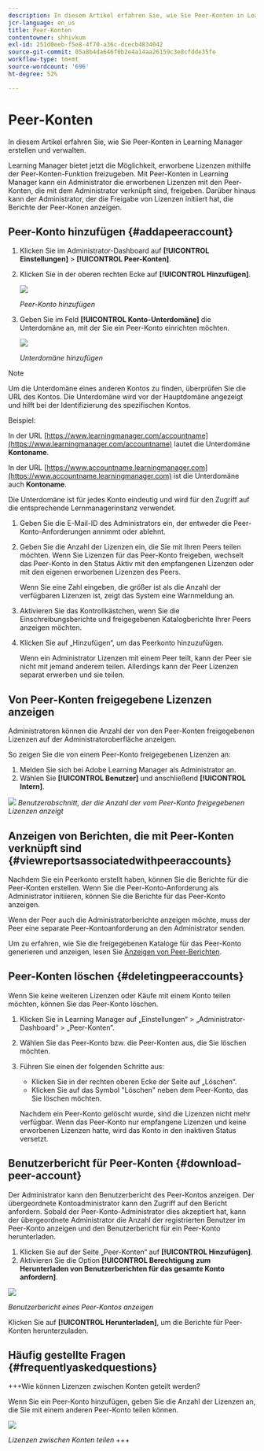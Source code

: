 ```yaml
---
description: In diesem Artikel erfahren Sie, wie Sie Peer-Konten in Learning Manager erstellen und verwalten.
jcr-language: en_us
title: Peer-Konten
contentowner: shhivkum
exl-id: 251d0eeb-f5e8-4f70-a36c-dcecb4834042
source-git-commit: 05a8b4da646f0b2e4a14aa26159c3e8cfdde35fe
workflow-type: tm+mt
source-wordcount: '696'
ht-degree: 52%

---
```


# Peer-Konten

In diesem Artikel erfahren Sie, wie Sie Peer-Konten in Learning Manager erstellen und verwalten.

Learning Manager bietet jetzt die Möglichkeit, erworbene Lizenzen mithilfe der Peer-Konten-Funktion freizugeben. Mit Peer-Konten in Learning Manager kann ein Administrator die erworbenen Lizenzen mit den Peer-Konten, die mit dem Administrator verknüpft sind, freigeben. Darüber hinaus kann der Administrator, der die Freigabe von Lizenzen initiiert hat, die Berichte der Peer-Konen anzeigen.

## Peer-Konto hinzufügen {#addapeeraccount}

1. Klicken Sie im Administrator-Dashboard auf **[!UICONTROL Einstellungen]** > **[!UICONTROL Peer-Konten]**.
1. Klicken Sie in der oberen rechten Ecke auf **[!UICONTROL Hinzufügen]**.

   ![](assets/peeraccount.png)

   *Peer-Konto hinzufügen*

1. Geben Sie im Feld **[!UICONTROL Konto-Unterdomäne]** die Unterdomäne an, mit der Sie ein Peer-Konto einrichten möchten.

   ![](assets/addpeer.png)

   *Unterdomäne hinzufügen*

>[!NOTE]
>
>Um die Unterdomäne eines anderen Kontos zu finden, überprüfen Sie die URL des Kontos. Die Unterdomäne wird vor der Hauptdomäne angezeigt und hilft bei der Identifizierung des spezifischen Kontos.
>
>Beispiel:
>
>In der URL [https://www.learningmanager.com/accountname](https://www.learningmanager.com/accountname) lautet die Unterdomäne **Kontoname**.
>
>In der URL [https://www.accountname.learningmanager.com](https://www.accountname.learningmanager.com) ist die Unterdomäne auch **Kontoname**.
>
>Die Unterdomäne ist für jedes Konto eindeutig und wird für den Zugriff auf die entsprechende Lernmanagerinstanz verwendet.

1. Geben Sie die E-Mail-ID des Administrators ein, der entweder die Peer-Konto-Anforderungen annimmt oder ablehnt.
1. Geben Sie die Anzahl der Lizenzen ein, die Sie mit Ihren Peers teilen möchten. Wenn Sie Lizenzen für das Peer-Konto freigeben, wechselt das Peer-Konto in den Status Aktiv mit den empfangenen Lizenzen oder mit den eigenen erworbenen Lizenzen des Peers.

   Wenn Sie eine Zahl eingeben, die größer ist als die Anzahl der verfügbaren Lizenzen ist, zeigt das System eine Warnmeldung an.

1. Aktivieren Sie das Kontrollkästchen, wenn Sie die Einschreibungsberichte und freigegebenen Katalogberichte Ihrer Peers anzeigen möchten.
1. Klicken Sie auf „Hinzufügen“, um das Peerkonto hinzuzufügen.

   Wenn ein Administrator Lizenzen mit einem Peer teilt, kann der Peer sie nicht mit jemand anderem teilen. Allerdings kann der Peer Lizenzen separat erwerben und sie teilen.

## Von Peer-Konten freigegebene Lizenzen anzeigen

Administratoren können die Anzahl der von den Peer-Konten freigegebenen Lizenzen auf der Administratoroberfläche anzeigen.

So zeigen Sie die von einem Peer-Konto freigegebenen Lizenzen an:

1. Melden Sie sich bei Adobe Learning Manager als Administrator an.
2. Wählen Sie **[!UICONTROL Benutzer]** und anschließend **[!UICONTROL Intern]**.

![](assets/peer-account-seats.png)
_Benutzerabschnitt, der die Anzahl der vom Peer-Konto freigegebenen Lizenzen anzeigt_

## Anzeigen von Berichten, die mit Peer-Konten verknüpft sind {#viewreportsassociatedwithpeeraccounts}

Nachdem Sie ein Peerkonto erstellt haben, können Sie die Berichte für die Peer-Konten erstellen. Wenn Sie die Peer-Konto-Anforderung als Administrator initiieren, können Sie die Berichte für das Peer-Konto anzeigen.

Wenn der Peer auch die Administratorberichte anzeigen möchte, muss der Peer eine separate Peer-Kontoanforderung an den Administrator senden.

Um zu erfahren, wie Sie die freigegebenen Kataloge für das Peer-Konto generieren und anzeigen, lesen Sie [Anzeigen von Peer-Berichten](reports.md#main-pars_header_894271250).

## Peer-Konten löschen {#deletingpeeraccounts}

Wenn Sie keine weiteren Lizenzen oder Käufe mit einem Konto teilen möchten, können Sie das Peer-Konto löschen.

1. Klicken Sie in Learning Manager auf „Einstellungen“ > „Administrator-Dashboard“ > „Peer-Konten“.
1. Wählen Sie das Peer-Konto bzw. die Peer-Konten aus, die Sie löschen möchten.
1. Führen Sie einen der folgenden Schritte aus:

   * Klicken Sie in der rechten oberen Ecke der Seite auf „Löschen“.
   * Klicken Sie auf das Symbol &quot;Löschen&quot; neben dem Peer-Konto, das Sie löschen möchten.

   Nachdem ein Peer-Konto gelöscht wurde, sind die Lizenzen nicht mehr verfügbar. Wenn das Peer-Konto nur empfangene Lizenzen und keine erworbenen Lizenzen hatte, wird das Konto in den inaktiven Status versetzt.

## Benutzerbericht für Peer-Konten {#download-peer-account}

Der Administrator kann den Benutzerbericht des Peer-Kontos anzeigen. Der übergeordnete Kontoadministrator kann den Zugriff auf den Bericht anfordern. Sobald der Peer-Konto-Administrator dies akzeptiert hat, kann der übergeordnete Administrator die Anzahl der registrierten Benutzer im Peer-Konto anzeigen und den Benutzerbericht für ein Peer-Konto herunterladen.

1. Klicken Sie auf der Seite „Peer-Konten“ auf **[!UICONTROL Hinzufügen]**.
1. Aktivieren Sie die Option **[!UICONTROL Berechtigung zum Herunterladen von Benutzerberichten für das gesamte Konto anfordern]**.

![](assets/image034.png)

*Benutzerbericht eines Peer-Kontos anzeigen*

Klicken Sie auf **[!UICONTROL Herunterladen]**, um die Berichte für Peer-Konten herunterzuladen.

## Häufig gestellte Fragen {#frequentlyaskedquestions}

+++Wie können Lizenzen zwischen Konten geteilt werden?

Wenn Sie ein Peer-Konto hinzufügen, geben Sie die Anzahl der Lizenzen an, die Sie mit einem anderen Peer-Konto teilen können.

![](assets/share-seats.png)

*Lizenzen zwischen Konten teilen*
+++
